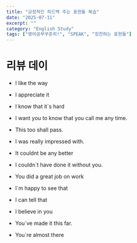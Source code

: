 ```yaml
---
title: "긍정적인 피드백 주는 표현들 복습"
date: "2025-07-11"
excerpt: ""
category: "English Study"
tags: ["영어공부꾸준히!", "SPEAK", "칭찬하는 표현들"]
---
```


# 리뷰 데이

- I like the way 

- I appreciate it

- I know that it`s hard

- I want you to know that you call me any time.

- This too shall pass.

- I was really impressed with.

- It couldnt be any better

- I couldn`t have done it without you.

- You did a great job on work

- I`m happy to see that

- I can tell that

- I believe in you

- You`ve made it this far.

- You`re almost there

